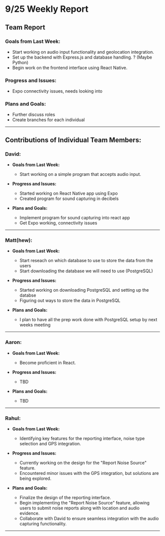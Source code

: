 # 9/25 Weekly Report

## Team Report

### Goals from Last Week:
- Start working on audio input functionality and geolocation integration.
- Set up the backend with Express.js and database handling. ? (Maybe Python)
- Begin work on the frontend interface using React Native.

### Progress and Issues:
- Expo connectivity issues, needs looking into

### Plans and Goals:
- Further discuss roles
- Create branches for each individual

---

## Contributions of Individual Team Members:

### David:
  - **Goals from Last Week:**
    - Start working on a simple program that accepts audio input.
  
  - **Progress and Issues:**
    - Started working on React Native app using Expo
    - Created program for sound capturing in decibels
  
  - **Plans and Goals:**
    - Implement program for sound capturing into react app
    - Get Expo working, connectivity issues

---

### Matt(hew):
  - **Goals from Last Week:** 
    - Start reseach on which database to use to store the data from the users
    - Start downloading the database we will need to use (PostgreSQL)
  
  - **Progress and Issues:** 
    - Started working on downloading PostgreSQL and setting up the databse
    - Figuring out ways to store the data in PostgreSQL
  
  - **Plans and Goals:**
    - I plan to have all the prep work done with PostgreSQL setup by next weeks meeting

---

### Aaron:
  - **Goals from Last Week:** 
    - Become proficient in React.
  
  - **Progress and Issues:** 
    - TBD
  
  - **Plans and Goals:**
    - TBD

---

### Rahul:
  - **Goals from Last Week:** 
    - Identifying key features for the reporting interface, noise type selection and GPS integration.
  
  - **Progress and Issues:** 
    - Currently working on the design for the "Report Noise Source" feature.
    - Encountered minor issues with the GPS integration, but solutions are being explored. 
  
  - **Plans and Goals:**
    - Finalize the design of the reporting interface.
    - Begin implementing the "Report Noise Source" feature, allowing users to submit noise reports along with location and audio evidence.
    - Collaborate with David to ensure seamless integration with the audio capturing functionality.

---
